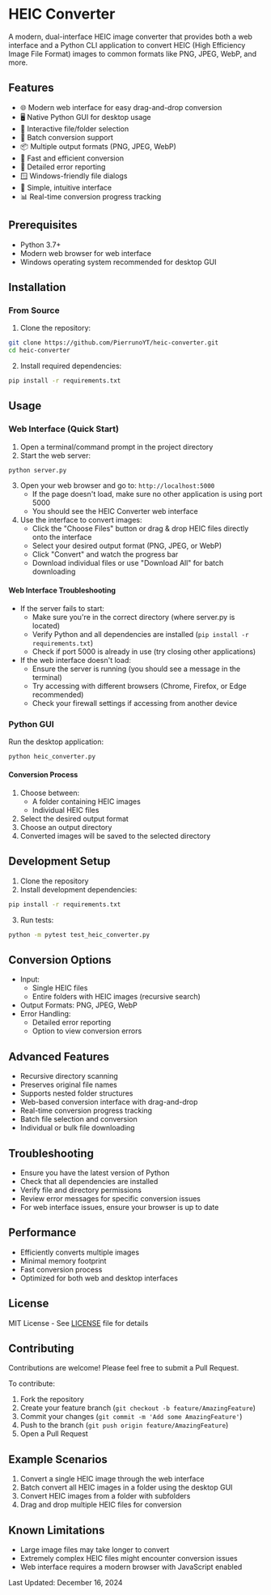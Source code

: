# HEIC Converter

A modern, dual-interface HEIC image converter that provides both a web interface and a Python CLI application to convert HEIC (High Efficiency Image File Format) images to common formats like PNG, JPEG, WebP, and more.

## Features
- 🌐 Modern web interface for easy drag-and-drop conversion
- 🖥️ Native Python GUI for desktop usage
- 📁 Interactive file/folder selection
- 🔄 Batch conversion support
- 📦 Multiple output formats (PNG, JPEG, WebP)
- 🚀 Fast and efficient conversion
- 📝 Detailed error reporting
- 🪟 Windows-friendly file dialogs
- 🎯 Simple, intuitive interface
- 📊 Real-time conversion progress tracking

## Prerequisites
- Python 3.7+
- Modern web browser for web interface
- Windows operating system recommended for desktop GUI

## Installation

### From Source
1. Clone the repository:
```bash
git clone https://github.com/PierrunoYT/heic-converter.git
cd heic-converter
```

2. Install required dependencies:
```bash
pip install -r requirements.txt
```

## Usage

### Web Interface (Quick Start)
1. Open a terminal/command prompt in the project directory
2. Start the web server:
```bash
python server.py
```
3. Open your web browser and go to: `http://localhost:5000`
   - If the page doesn't load, make sure no other application is using port 5000
   - You should see the HEIC Converter web interface
4. Use the interface to convert images:
   - Click the "Choose Files" button or drag & drop HEIC files directly onto the interface
   - Select your desired output format (PNG, JPEG, or WebP)
   - Click "Convert" and watch the progress bar
   - Download individual files or use "Download All" for batch downloading

#### Web Interface Troubleshooting
- If the server fails to start:
  - Make sure you're in the correct directory (where server.py is located)
  - Verify Python and all dependencies are installed (`pip install -r requirements.txt`)
  - Check if port 5000 is already in use (try closing other applications)
- If the web interface doesn't load:
  - Ensure the server is running (you should see a message in the terminal)
  - Try accessing with different browsers (Chrome, Firefox, or Edge recommended)
  - Check your firewall settings if accessing from another device

### Python GUI
Run the desktop application:
```bash
python heic_converter.py
```

#### Conversion Process
1. Choose between:
   - A folder containing HEIC images
   - Individual HEIC files
2. Select the desired output format
3. Choose an output directory
4. Converted images will be saved to the selected directory

## Development Setup
1. Clone the repository
2. Install development dependencies:
```bash
pip install -r requirements.txt
```
3. Run tests:
```bash
python -m pytest test_heic_converter.py
```

## Conversion Options
- Input: 
  * Single HEIC files
  * Entire folders with HEIC images (recursive search)
- Output Formats: PNG, JPEG, WebP
- Error Handling: 
  * Detailed error reporting
  * Option to view conversion errors

## Advanced Features
- Recursive directory scanning
- Preserves original file names
- Supports nested folder structures
- Web-based conversion interface with drag-and-drop
- Real-time conversion progress tracking
- Batch file selection and conversion
- Individual or bulk file downloading

## Troubleshooting
- Ensure you have the latest version of Python
- Check that all dependencies are installed
- Verify file and directory permissions
- Review error messages for specific conversion issues
- For web interface issues, ensure your browser is up to date

## Performance
- Efficiently converts multiple images
- Minimal memory footprint
- Fast conversion process
- Optimized for both web and desktop interfaces

## License
MIT License - See [LICENSE](LICENSE) file for details

## Contributing
Contributions are welcome! Please feel free to submit a Pull Request.

To contribute:
1. Fork the repository
2. Create your feature branch (`git checkout -b feature/AmazingFeature`)
3. Commit your changes (`git commit -m 'Add some AmazingFeature'`)
4. Push to the branch (`git push origin feature/AmazingFeature`)
5. Open a Pull Request

## Example Scenarios
1. Convert a single HEIC image through the web interface
2. Batch convert all HEIC images in a folder using the desktop GUI
3. Convert HEIC images from a folder with subfolders
4. Drag and drop multiple HEIC files for conversion

## Known Limitations
- Large image files may take longer to convert
- Extremely complex HEIC files might encounter conversion issues
- Web interface requires a modern browser with JavaScript enabled

Last Updated: December 16, 2024
